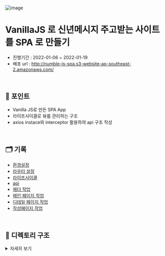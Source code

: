 ![image](https://oopy.lazyrockets.com/api/v2/member/image?src=https%3A%2F%2Fs3-us-west-2.amazonaws.com%2Fsecure.notion-static.com%2F2dfadd5f-267e-4fb1-9196-6d5b146ac8fc%2F%25EC%258B%25A0%25EB%2585%2584%25EB%25A9%2594%25EC%258B%259C%25EC%25A7%2580_%25EC%25A3%25BC%25EA%25B3%25A0_%25EB%25B0%259B%25EA%25B8%25B0.png&blockId=9de54c47-dc2b-48f8-94bd-19bc97493318&t=eyJhbGciOiJIUzI1NiIsInR5cCI6IkpXVCJ9.eyJob3N0bmFtZSI6Ind3dy5udW1ibGUuaXQiLCJyb2xlIjoiYXBpIiwiaWF0IjoxNjc0MTkzMzg4LCJleHAiOjE2NzQyMDQxODh9.3W2OFVJX59IK560C7qILGntZ4VJUTIWc4DLbJAe3acU)

# VanillaJS 로 신년메시지 주고받는 사이트를 SPA 로 만들기

- 진행기간 : 2022-01-06 ~ 2022-01-19
- 배포 url : http://numble-js-spa.s3-website-ap-southeast-2.amazonaws.com/

<br/>

## 👀 포인트

- Vanilla JS로 만든 SPA App
- 라이프사이클로 뷰를 관리하는 구조
- axios instace와 interceptor 활용하여 api 구조 작성

<br/>

## 🗂 기록

- [환경설정](https://github.com/che-ri/numble_js_spa/issues/4)
- [라우터 설정](https://github.com/che-ri/numble_js_spa/issues/2)
- [라이프사이클](https://github.com/che-ri/numble_js_spa/issues/9)
- [api](https://github.com/che-ri/numble_js_spa/issues/8)
- [헤더 작업](https://github.com/che-ri/numble_js_spa/issues/5)
- [메인 페이지 작업](https://github.com/che-ri/numble_js_spa/issues/6)
- [디테일 페이지 작업](https://github.com/che-ri/numble_js_spa/issues/10)
- [작성페이지 작업](https://github.com/che-ri/numble_js_spa/issues/11)

<br/>

## 📂 디렉토리 구조 

<details markdown="1">
<summary>자세히 보기</summary>

```

├── README.md
├── .gitignore
├── package.json
├── yarn.lock
├── webpack.config.js
├── babel.config.js
├── index.html
├── src
│   ├── api
│   │   ├── axios.js
│   │   └── index.js
│   ├── constants
│   │   ├── icon.js
│   │   └── index.js
│   ├── css
│   │   ├── button.css
│   │   ├── card.css
│   │   ├── comment.css
│   │   ├── content.css
│   │   ├── header.css
│   │   ├── post.css
│   │   ├── style.css
│   │   ├── text.css
│   │   └── write.css
│   ├── js
│   │   ├── components
│   │   │   └── Header.js
│   │   ├── controller
│   │   │   ├── commentController.js
│   │   │   └── postController.js
│   │   ├── page
│   │   │   ├── DetailPage.js
│   │   │   ├── MainPage.js
│   │   │   ├── NotFoundPage.js
│   │   │   └── WritePage.js
│   │   ├── index.js
│   │   ├── router.js
│   │   └── selector.js
├── styles
│   ├── index.scss
│   ├── components
│   ├── constants
│   ├── layouts
│   └── mixin
|
├── prettierrc.json
├── babel.config.json
├── tsconfig.json
├── webpack.common.js
├── webpack.dev.js
└── webpack.prod.js
```
